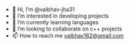 - 👋 Hi, I’m @vaibhav-jha31
- 👀 I’m interested in developing projects
- 🌱 I’m currently learning languages
- 💞️ I’m looking to collaborate on c++ projects  
- 📫 How to reach me vaibhav162@gmail.com

<!---
vaibhav-jha31/vaibhav-jha31 is a ✨ special ✨ repository because its `README.md` (this file) appears on your GitHub profile.
You can click the Preview link to take a look at your changes.
--->
